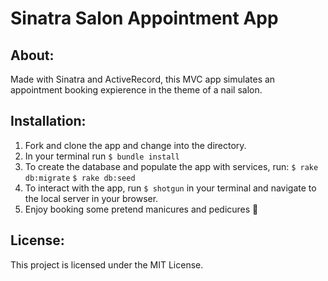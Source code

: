#  Sinatra Salon Appointment App
## About:
Made with Sinatra and ActiveRecord, this MVC app simulates an appointment booking expierence in the theme of a nail salon. 

## Installation:
1. Fork and clone the app and change into the directory. 
2. In your terminal run 
    ```$ bundle install```
3. To create the database and populate the app with services, run: 
    ```$ rake db:migrate```
    ```$ rake db:seed```
4. To interact with the app, run ```$ shotgun``` in your terminal and navigate to the local server in your browser.
5. Enjoy booking some pretend manicures and pedicures 💅

## License:
This project is licensed under the MIT License.


